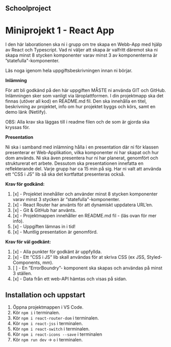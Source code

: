 ## Schoolproject

# Miniprojekt 1 - React App
I den här laborationen ska ni i grupp om tre skapa en Webb-App med hjälp av React och Typescript. Vad ni väljer att skapa är valfritt däremot ska ni skapa minst 8 stycken komponenter varav minst 3 av komponenterna är ”statefulla"-komponenter.

Läs noga igenom hela uppgiftsbeskrivningen innan ni börjar.

**Inlämning**

För att bli godkänd på den här uppgiften MÅSTE ni använda GIT och GitHub. Inlämningen sker som vanligt via läroplattformen. I din projektmapp ska det finnas (utöver all kod) en README.md fil. Den ska innehålla en titel, beskrivning av projektet, info om hur projektet byggs och körs, samt en demo länk (Netlify).

OBS: Alla krav ska läggas till i readme filen och de som är gjorda ska kryssas för.

**Presentation**

Ni ska i samband med inlämning hålla i en presentation där ni för klassen presenterar er Web-Applikation, vilka komponenter ni har skapat och hur dom används. Ni ska även presentera hur ni har planerat, genomfört och strukturerat ert arbete. Dessutom ska presentationen innefatta en reflekterande del. Varje grupp har ca 15 min på sig. Har ni valt att använda ett “CSS i JS” lib så ska det kortfattat presenteras också.

**Krav för godkänd:**

1. [x] - Projektet innehåller och använder minst 8 stycken komponenter varav minst 3 stycken är “statefulla"-komponenter.
2. [x] - React Router har använts för att dynamiskt uppdatera URL’en.
3. [x] - Git & GitHub har använts.
4. [x] - Projektmappen innehåller en README.md fil - (läs ovan för mer info).
5. [x] - Uppgiften lämnas in i tid!
6. [x] - Muntlig presentation är genomförd.

**Krav för väl godkänt:**

1. [x] - Alla punkter för godkänt är uppfyllda.
2. [x] - Ett “CSS i JS“ lib skall användas för at skriva CSS (ex JSS, Styled-Components, mm).
3. [ ] - En ”ErrorBoundry”- komponent ska skapas och användas på minst 3 ställen.
4. [x] - Data från ett web-API hämtas och visas på sidan.

## Installation och uppstart

1. Öppna projektmappen i VS Code.
2. Kör `npm i` i terminalen.
3. Kör `npm i react-router-dom` i terminalen.
4. Kör `npm i react-jss` i terminalen.
5. Kör `npm i react-switch` i terminalen.
6. Kör `npm i react-icons --save` i terminalen
5. Kör `npm run dev` -> `o` i terminalen.
